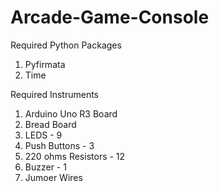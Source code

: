 # Arcade-Game-Console
Required Python Packages
  1. Pyfirmata
  2. Time
 
Required Instruments
  1. Arduino Uno R3 Board
  2. Bread Board
  3. LEDS - 9
  4. Push Buttons - 3
  5. 220 ohms Resistors - 12
  6. Buzzer - 1
  7. Jumoer Wires
  
